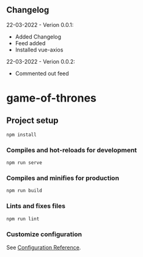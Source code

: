 Changelog
---------

22-03-2022 - Verion 0.0.1:
- Added Changelog 
- Feed added
- Installed vue-axios

22-03-2022 - Verion 0.0.2:
- Commented out feed




# game-of-thrones

## Project setup
```
npm install
```

### Compiles and hot-reloads for development
```
npm run serve
```

### Compiles and minifies for production
```
npm run build
```

### Lints and fixes files
```
npm run lint
```

### Customize configuration
See [Configuration Reference](https://cli.vuejs.org/config/).
